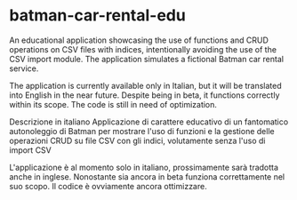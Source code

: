 # batman-car-rental-edu
An educational application showcasing the use of functions and CRUD operations on CSV files with indices, intentionally avoiding the use of the CSV import module. The application simulates a fictional Batman car rental service.

The application is currently available only in Italian, but it will be translated into English in the near future.
Despite being in beta, it functions correctly within its scope. The code is still in need of optimization.


Descrizione in italiano
Applicazione di carattere educativo di un fantomatico autonoleggio di Batman per mostrare l'uso di funzioni e la gestione delle operazioni CRUD su file CSV con gli indici, volutamente senza l'uso di import CSV 

L'applicazione è al momento solo in italiano, prossimamente sarà tradotta anche in inglese.
Nonostante sia ancora in beta funziona correttamente nel suo scopo. Il codice è ovviamente ancora ottimizzare.

